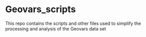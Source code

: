 # Geovars_scripts
This repo contains the scripts and other files used to simplify the processing and analysis of the Geovars data set
